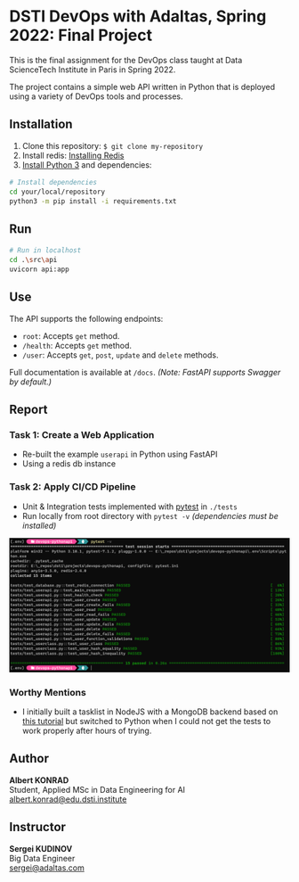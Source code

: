 # DSTI DevOps with Adaltas, Spring 2022: Final Project 

This is the final assignment for the DevOps class taught at Data ScienceTech Institute in Paris in Spring 2022. 

The project contains a simple web API written in Python that is deployed using a variety of DevOps tools and processes.

## Installation
1. Clone this repository: ```$ git clone my-repository```
2. Install redis: [Installing Redis](https://redis.io/docs/getting-started/installation/)
3. [Install Python 3](https://www.python.org/downloads/) and dependencies:

```bash 
# Install dependencies
cd your/local/repository
python3 -m pip install -i requirements.txt
```

## Run 
```bash
# Run in localhost
cd .\src\api
uvicorn api:app
```

## Use
The API supports the following endpoints:

- `root`: Accepts `get` method.
- `/health`: Accepts `get` method.
- `/user`: Accepts `get`, `post`, `update` and `delete` methods.

Full documentation is available at `/docs`. _(Note: FastAPI supports Swagger by default.)_

## Report 

### Task 1: Create a Web Application
- Re-built the example `userapi` in Python using FastAPI
- Using a redis db instance

### Task 2: Apply CI/CD Pipeline
- Unit & Integration tests implemented with [pytest](https://docs.pytest.org/en/7.1.x/) in `./tests` 
- Run locally from root directory with `pytest -v` _(dependencies must be installed)_

![](images/cicd-local-testing.png)


### Worthy Mentions
- I initially built a tasklist in NodeJS with a MongoDB backend based on [this tutorial](url) but 
switched to Python when I could not get the tests to work properly after hours of trying. 

## Author
**Albert KONRAD**  
Student, Applied MSc in Data Engineering for AI  
albert.konrad@edu.dsti.institute  

## Instructor
**Sergei KUDINOV**  
Big Data Engineer  
sergei@adaltas.com 